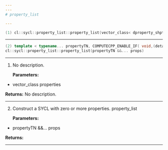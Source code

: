 ```yaml
---
---
# property_list

---
```


```cpp
(1) cl::sycl::property_list::property_list(vector_class< dproperty_shptr > properties)
```

---

```cpp
(2) template < typename... propertyTN, COMPUTECPP_ENABLE_IF( void,(detail::contains_properties< propertyTN... >::value))  >
cl::sycl::property_list::property_list(propertyTN &&... props)
```

---

1. No description.

   **Parameters:**

  * vector_class properties

   

   **Returns:** No description.

---

2. Construct a SYCL  with zero or more properties. property_list

   **Parameters:**

  * propertyTN &&... props

   

   **Returns:** 

---

